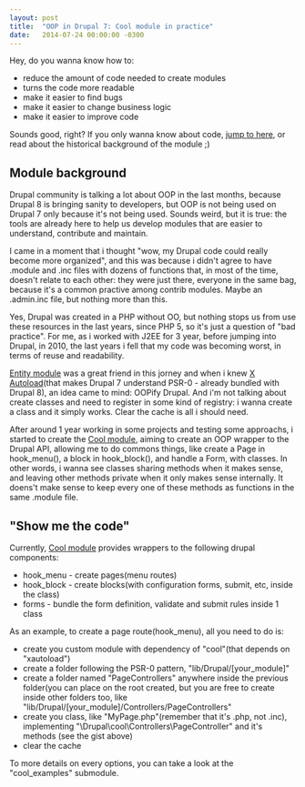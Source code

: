 ```yaml
---
layout: post
title:  "OOP in Drupal 7: Cool module in practice"
date:   2014-07-24 00:00:00 -0300
---
```

Hey, do you wanna know how to:

*   reduce the amount of code needed to create modules
*   turns the code more readable
*   make it easier to find bugs
*   make it easier to change business logic
*   make it easier to improve code

Sounds good, right? If you only wanna know about code, [jump to here](#code), or read about the historical background of the module ;)

## Module background

Drupal community is talking a lot about OOP in the last months, because Drupal 8 is bringing sanity to developers, but OOP is not being used on Drupal 7 only because it's not being used. Sounds weird, but it is true: the tools are already here to help us develop modules that are easier to understand, contribute and maintain.

I came in a moment that i thought "wow, my Drupal code could really become more organized", and this was because i didn't agree to have .module and .inc files with dozens of functions that, in most of the time, doesn't relate to each other: they were just there, everyone in the same bag, because it's a common practive among contrib modules. Maybe an .admin.inc file, but nothing more than this.

Yes, Drupal was created in a PHP without OO, but nothing stops us from use these resources in the last years, since PHP 5, so it's just a question of "bad practice". For me, as i worked with J2EE for 3 year, before jumping into Drupal, in 2010, the last years i fell that my code was becoming worst, in terms of reuse and readability.

[Entity module](https://drupal.org/project/entity) was a great friend in this jorney and when i knew [X Autoload](https://drupal.org/project/xautoload)(that makes Drupal 7 understand PSR-0 - already bundled with Drupal 8), an idea came to mind: OOPify Drupal. And i'm not talking about create classes and need to register in some kind of registry: i wanna create a class and it simply works. Clear the cache is all i should need.

After around 1 year working in some projects and testing some approachs, i started to create the [Cool module](https://drupal.org/project/cool), aiming to create an OOP wrapper to the Drupal API, allowing me to do commons things, like create a Page in hook_menu(), a block in hook_block(), and handle a Form, with classes. In other words, i wanna see classes sharing methods when it makes sense, and leaving other methods private when it only makes sense internally. It doens't make sense to keep every one of these methods as functions in the same .module file.

## "Show me the code"

Currently, [Cool module](https://www.drupal.org/project/cool) provides wrappers to the following drupal components:

*   hook_menu - create pages(menu routes)
*   hook_block - create blocks(with configuration forms, submit, etc, inside the class)
*   forms - bundle the form definition, validate and submit rules inside 1 class

As an example, to create a page route(hook_menu), all you need to do is:

*   create you custom module with dependency of "cool"(that depends on "xautoload")
*   create a folder following the PSR-0 pattern, "lib/Drupal/[your_module]"
*   create a folder named "PageControllers" anywhere inside the previous folder(you can place on the root created, but you are free to create inside other folders too, like "lib/Drupal/[your_module]/Controllers/PageControllers"
*   create you class, like "MyPage.php"(remember that it's .php, not .inc), implementing "\Drupal\cool\Controllers\PageController" and it's methods (see the gist above)
*   clear the cache

To more details on every options, you can take a look at the "cool_examples" submodule.

<script src="https://gist.github.com/pedrorocha-net/4ebbb7a6d8cf30e6c031.js"></script>